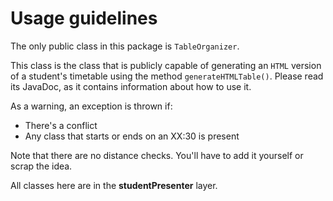 # Usage guidelines

The only public class in this
package is `TableOrganizer`.

This class is the class that is
publicly capable of generating
an `HTML` version of a student's
timetable using the method
`generateHTMLTable()`.
Please read its JavaDoc, as it
contains information about how
to use it.

As a warning, an exception is
thrown if:

- There's a conflict
- Any class that starts or ends
  on an XX:30 is present

Note that there are no distance checks.
You'll have to add it yourself or scrap
the idea.

All classes here are in the **studentPresenter**
layer.
